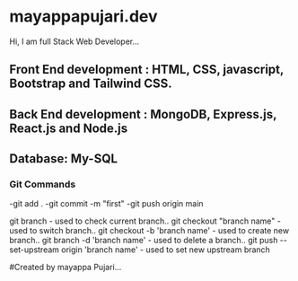 # mayappapujari.dev

Hi, I am full Stack Web Developer...

## Front End development : HTML, CSS, javascript, Bootstrap and Tailwind CSS.
## Back End development : MongoDB, Express.js, React.js and Node.js
## Database: My-SQL

### Git Commands
-git add .
-git commit -m "first"
-git push origin main

git branch - used to check current branch..
git checkout "branch name" - used to switch branch..
git checkout -b 'branch name' - used to create new branch..
git branch -d 'branch name' - used to  delete a branch..
git push --set-upstream origin 'branch name' - used to set new upstream branch

#Created by mayappa Pujari...

